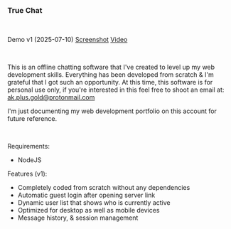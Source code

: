 
</br>

### True Chat

</br>

Demo v1 (2025-07-10) [Screenshot](truechat/v1/truechat_v1_screenshot.png) [Video](https://www.dropbox.com/scl/fi/3z57ezu2a7te7zk4e52mo/True-Chat-Software.mp4?rlkey=pjln76qcfz3ucsd4b1rafmvfs&st=520e5v2i&dl=0)


</br>

This is an offline chatting software that I've created to level up my web development skills. 
Everything has been developed from scratch & I'm grateful that I got such an opportunity.
At this time, this software is for personal use only, if you're interested in this
feel free to shoot an email at: ak.plus.gold@protonmail.com

I'm just documenting my web development portfolio on this account for future reference.

</br>

Requirements:
  + NodeJS

Features (v1):
  + Completely coded from scratch without any dependencies
  + Automatic guest login after opening server link
  + Dynamic user list that shows who is currently active
  + Optimized for desktop as well as mobile devices
  + Message history, & session management

</br></br>
